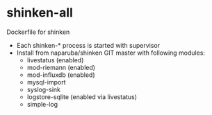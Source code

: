 shinken-all
===================

Dockerfile for shinken
* Each shinken-\* process is started with supervisor
* Install from naparuba/shinken GIT master with following modules:
	* livestatus (enabled)
	* mod-riemann (enabled)
	* mod-influxdb (enabled)
	* mysql-import
	* syslog-sink
	* logstore-sqlite (enabled via livestatus)
	* simple-log
